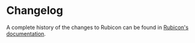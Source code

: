 # Changelog

A complete history of the changes to Rubicon can be found in [Rubicon's
documentation](./docs/background/releases).

